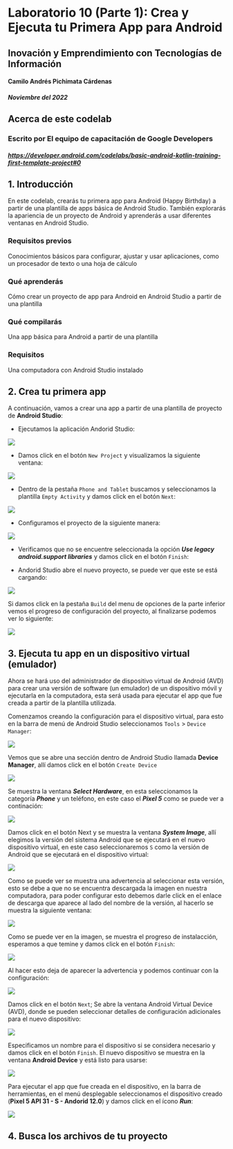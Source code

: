# Laboratorio 10 (Parte 1): Crea y Ejecuta tu Primera App para Android

## Inovación y Emprendimiento con Tecnologías de Información

#### Camilo Andrés Pichimata Cárdenas

##### Noviembre del 2022

## Acerca de este codelab

### Escrito por El equipo de capacitación de Google Developers

##### https://developer.android.com/codelabs/basic-android-kotlin-training-first-template-project#0

## 1. Introducción

En este codelab, crearás tu primera app para Android (Happy Birthday) a partir de una plantilla de apps básica de Android Studio. También explorarás la apariencia de un proyecto de Android y aprenderás a usar diferentes ventanas en Android Studio.

### Requisitos previos

Conocimientos básicos para configurar, ajustar y usar aplicaciones, como un procesador de texto o una hoja de cálculo

### Qué aprenderás

Cómo crear un proyecto de app para Android en Android Studio a partir de una plantilla

### Qué compilarás

Una app básica para Android a partir de una plantilla

### Requisitos

Una computadora con Android Studio instalado

## 2. Crea tu primera app

A continuación, vamos a crear una app a partir de una plantilla de proyecto de **Android Studio**:

- Ejecutamos la aplicación Andorid Studio:

![](img/Inicio-Android_Studio.png)

- Damos click en el botón `New Project` y visualizamos la siguiente ventana:

![](img/Ventana-New_Project.png)

- Dentro de la pestaña `Phone and Tablet` buscamos y seleccionamos la plantilla `Empty Activity` y damos click en el botón `Next`:

![](img/Ventana-New_Project-Empty_Activity.png)

- Configuramos el proyecto de la siguiente manera:

![](img/Ventana-New_Project-Config.png)

- Verificamos que no se encuentre seleccionada la opción **_Use legacy android.support libraries_** y damos click en el botón `Finish`:

- Andorid Studio abre el nuevo proyecto, se puede ver que este se está cargando:

![](img/New_Project-Created.png)

Si damos click en la pestaña `Build` del menu de opciones de la parte inferior vemos el progreso de configuración del proyecto, al finalizarse podemos ver lo siguiente:

![](img/New_Project-Created-2.png)

## 3. Ejecuta tu app en un dispositivo virtual (emulador)

Ahora se hará uso del administrador de dispositivo virtual de Android (AVD) para crear una versión de software (un emulador) de un dispositivo móvil y ejecutarla en la computadora, esta será usada para ejecutar el app que fue creada a partir de la plantilla utilizada.

Comenzamos creando la configuración para el dispositivo virtual, para esto en la barra de menú de Android Studio seleccionamos `Tools` > `Device Manager`:

![](img/Device_Manager.png)

Vemos que se abre una sección dentro de Android Studio llamada **Device Manager**, allí damos click en el botón `Create Device`

![](img/Device_Manager-2.png)

Se muestra la ventana **_Select Hardware_**, en esta seleccionamos la categoría **_Phone_** y un teléfono, en este caso el **_Pixel 5_** como se puede ver a continación:

![](img/Device_Manager-3.png)

Damos click en el botón Next y se muestra la ventana **_System Image_**, allí elegimos la versión del sistema Android que se ejecutará en el nuevo dispositivo virtual, en este caso seleccionaremos `S` como la versión de Android que se ejecutará en el dispositivo virtual:

![](img/Device_Manager-4.png)

Como se puede ver se muestra una advertencia al seleccionar esta versión, esto se debe a que no se encuentra descargada la imagen en nuestra computadora, para poder configurar esto debemos darle click en el enlace de descarga que aparece al lado del nombre de la versión, al hacerlo se muestra la siguiente ventana:

![](img/Device_Manager-5.png)

Como se puede ver en la imagen, se muestra el progreso de instalacción, esperamos a que temine y damos click en el botón `Finish`:

![](img/Device_Manager-6.png)

Al hacer esto deja de aparecer la advertencia y podemos continuar con la configuración:

![](img/Device_Manager-7.png)

Damos click en el botón `Next`; Se abre la ventana Android Virtual Device (AVD), donde se pueden seleccionar detalles de configuración adicionales para el nuevo dispositivo:

![](img/Device_Manager-8.png)

Especificamos un nombre para el dispositivo si se considera necesario y damos click en el botón `Finish`. El nuevo dispositivo se muestra en la ventana **Android Device** y está listo para usarse:

![](img/Device_Manager-9.png)

Para ejecutar el app que fue creada en el dispositivo, en la barra de herramientas, en el menú desplegable seleccionamos el dispositivo creado (**Pixel 5 API 31 - S - Andorid 12.0**) y damos click en el ícono **_Run_**:

![](img/Device_Manager-10.png)

## 4. Busca los archivos de tu proyecto
